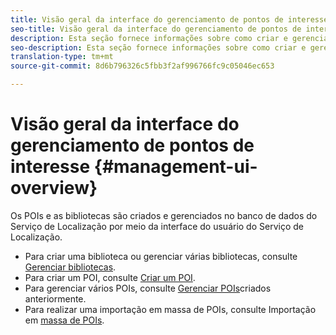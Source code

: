 ```yaml
---
title: Visão geral da interface do gerenciamento de pontos de interesse
seo-title: Visão geral da interface do gerenciamento de pontos de interesse
description: Esta seção fornece informações sobre como criar e gerenciar bibliotecas e POIs por meio da interface do usuário do Serviço de Localização.
seo-description: Esta seção fornece informações sobre como criar e gerenciar bibliotecas e POIs por meio da interface do usuário do Serviço de Localização.
translation-type: tm+mt
source-git-commit: 8d6b796326c5fbb3f2af996766fc9c05046ec653

---
```



# Visão geral da interface do gerenciamento de pontos de interesse {#management-ui-overview}

Os POIs e as bibliotecas são criados e gerenciados no banco de dados do Serviço de Localização por meio da interface do usuário do Serviço de Localização.

* Para criar uma biblioteca ou gerenciar várias bibliotecas, consulte [Gerenciar bibliotecas](/help/poi-mgmt-ui/manage-libraries-in-the-places-ui.md).
* Para criar um POI, consulte [Criar um POI](/help/poi-mgmt-ui/create-a-poi-ui.md).
* Para gerenciar vários POIs, consulte [Gerenciar POIs](/help/poi-mgmt-ui/managing-pois-in-the-places-ui.md)criados anteriormente.
* Para realizar uma importação em massa de POIs, consulte Importação em [massa de POIs](/help/poi-mgmt-ui/bulk-upload-pois.md).